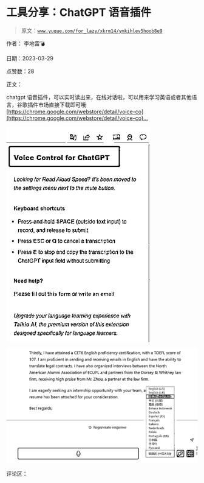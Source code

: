 # 工具分享：ChatGPT 语音插件

> 原文：[`www.yuque.com/for_lazy/xkrm14/ymkihlev5hoob8e9`](https://www.yuque.com/for_lazy/xkrm14/ymkihlev5hoob8e9)

作者： 李地雷💣

日期：2023-03-29

点赞数：28

正文：

chatgpt 语音插件，可以实时读出来，在线对话啦，可以用来学习英语或者其他语言，谷歌插件市场直接下载即可哦 [[https://chrome.google.com/webstore/detail/voice-co](https://chrome.google.com/webstore/detail/voice-co)... ]([https://chrome.google.com/webstore/detail/voice-control-for-](https://chrome.google.com/webstore/detail/voice-control-for-)chatgpt/eollffkcakegifhacjnlnegohfdlidhn)

![](img/348a9b673ec0661f51ef8b9bff0e33d1.png)  

![](img/4b9dd5c0843c310092aef3e996197ece.png)  

评论区：

